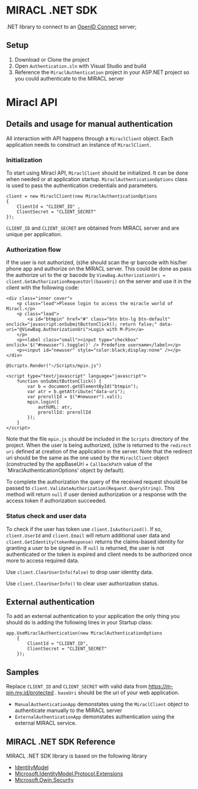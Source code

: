 # MIRACL .NET SDK

.NET library to connect to an [OpenID Connect](http://openid.net/connect/faq/) server;

## Setup

1. Download or Clone the project
1. Open `Authentication.sln` with Visual Studio and build 
1. Reference the `MiraclAuthentication` project in your ASP.NET project so you could authenticate to the MIRACL server

# Miracl API

## Details and usage for manual authentication

All interaction with API happens through a `MiraclClient` object. Each application needs to construct an instance of `MiraclClient`.

### Initialization
To start using Miracl API, `MiraclClient` should be initialized. It can be done when needed or at application startup. `MiraclAuthenticationOptions` class is used to pass the authentication credentials and parameters.

```	
client = new MiraclClient(new MiraclAuthenticationOptions 
{ 
    ClientId = "CLIENT_ID" ,
    ClientSecret = "CLIENT_SECRET"
});
```

`CLIENT_ID` and `CLIENT_SECRET` are obtained from MIRACL server and are unique per application.

### Authorization flow

If the user is not authorized, (s)he should scan the qr barcode with his/her phone app and authorize on the MIRACL server. This could be done as pass the authorize uri to the qr bacode by `ViewBag.AuthorizationUri = client.GetAuthorizationRequestUrl(baseUri)` on the server and use it in the client with the following code:

```	
<div class="inner cover">
    <p class="lead">Please login to access the miracle world of Miracl.</p>
    <p class="lead">
        <a id="btmpin" href="#" class="btn btn-lg btn-default" onclick="javascript:onSubmitButtonClick(); return false;" data-uri="@ViewBag.AuthorizationUri">Login with M-Pin</a>
    </p>
    <p><label class="small"><input type="checkbox" onclick='$("#newuser").toggle()' /> Predefine username</label></p>
    <p><input id="newuser" style="color:black;display:none" /></p>
</div>

@Scripts.Render("~/Scripts/mpin.js")

<script type="text/javascript" language="javascript">
    function onSubmitButtonClick() {
        var b = document.getElementById("btmpin");
        var atr = b.getAttribute("data-uri");
        var prerollId = $("#newuser").val();                        
        mpin.login({
            authURL: atr,
            prerollId: prerollId
        });
    }
</script>
```

Note that the file `mpin.js` should be included in the `Scripts` directory of the project.
When the user is being authorized, (s)he is returned to the `redirect uri` defined at creation of the application in the server. Note that the redirect uri should be the same as the one used by the `MiraclClient` object (constructed by the appBaseUri + `CallbackPath` value of the `MiraclAuthenticationOptions' object by default).

To complete the authorization the query of the received request should be passed to `client.ValidateAuthorization(Request.QueryString)`. This method will return `null` if user denied authorization or a response with the access token if authorization succeeded. 

### Status check and user data

To check if the user has token use `client.IsAuthorized()`. If so, `client.UserId` and `client.Email` will return additional user data and `client.GetIdentity(tokenResponse)` returns the claims-based identity for granting a user to be signed in. 
If `null` is returned, the user is not authenticated or the token is expired and client needs to be authorized once more to access required data.

Use `client.ClearUserInfo(false)` to drop user identity data.

Use `client.ClearUserInfo()` to clear user authorization status.

## External authentication

To add an external authentication to your application the only thing you should do is adding the following lines in your Startup class:

```
app.UseMiraclAuthentication(new MiraclAuthenticationOptions
	{
		ClientId = "CLIENT_ID",
		ClientSecret = "CLIENT_SECRET"
	});
```


## Samples

Replace `CLIENT_ID` and `CLIENT_SECRET` with valid data from https://m-pin.my.id/protected . `baseUri` should be the uri of your web application. 

* `ManualAuthenticationApp` demonstates using the `MiraclClient` object to authenticate manually to the MIRACL server
* `ExternalAuthenticationApp` demonstates authentication using the external MIRACL service.

## MIRACL .NET SDK Reference

 MIRACL .NET SDK library is based on the following library

* [IdentityModel](https://github.com/IdentityModel/IdentityModel)
* [Microsoft.IdentityModel.Protocol.Extensions](https://github.com/AzureAD/azure-activedirectory-identitymodel-extensions-for-dotnet)
* [Microsoft.Owin.Security](http://www.nuget.org/packages/Microsoft.Owin.Security/)
